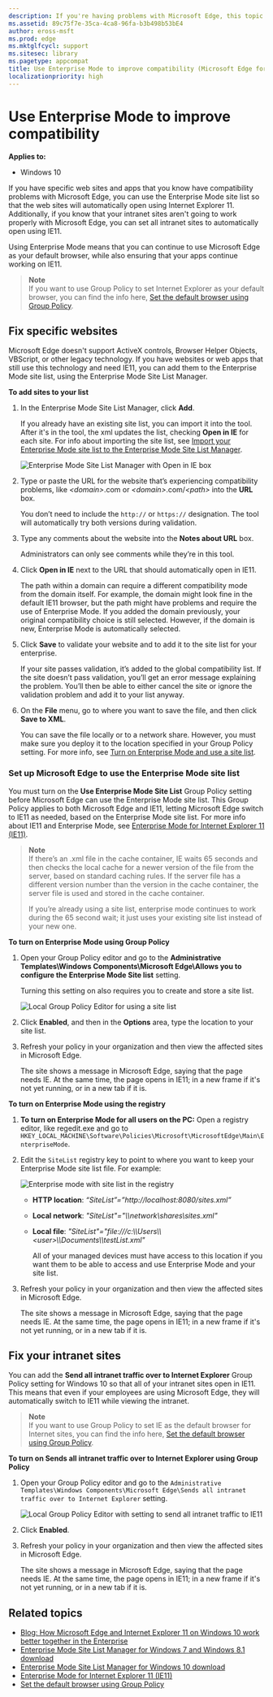 ```yaml
---
description: If you're having problems with Microsoft Edge, this topic tells how to use the Enterprise Mode site list to automatically open sites using IE11.
ms.assetid: 89c75f7e-35ca-4ca8-96fa-b3b498b53bE4
author: eross-msft
ms.prod: edge
ms.mktglfcycl: support
ms.sitesec: library
ms.pagetype: appcompat
title: Use Enterprise Mode to improve compatibility (Microsoft Edge for IT Pros)
localizationpriority: high
---
```


# Use Enterprise Mode to improve compatibility

**Applies to:**

- Windows 10

If you have specific web sites and apps that you know have compatibility problems with Microsoft Edge, you can use the Enterprise Mode site list so that the web sites will automatically open using Internet Explorer 11. Additionally, if you know that your intranet sites aren't going to work properly with Microsoft Edge, you can set all intranet sites to automatically open using IE11.

Using Enterprise Mode means that you can continue to use Microsoft Edge as your default browser, while also ensuring that your apps continue working on IE11.

> **Note**<br>
>If you want to use Group Policy to set Internet Explorer as your default browser, you can find the info here, [Set the default browser using Group Policy]( https://go.microsoft.com/fwlink/p/?LinkId=620714).

## Fix specific websites

Microsoft Edge doesn't support ActiveX controls, Browser Helper Objects, VBScript, or other legacy technology. If you have websites or web apps that still use this technology and need IE11, you can add them to the Enterprise Mode site list, using the Enterprise Mode Site List Manager.

**To add sites to your list**

1.  In the Enterprise Mode Site List Manager, click **Add**.<p>If you already have an existing site list, you can import it into the tool. After it's in the tool, the xml updates the list, checking **Open in IE** for each site. For info about importing the site list, see [Import your Enterprise Mode site list to the Enterprise Mode Site List Manager](https://go.microsoft.com/fwlink/p/?LinkId=618322).<p>![Enterprise Mode Site List Manager with Open in IE box](images/emie_open_in_ie.png)

2.  Type or paste the URL for the website that’s experiencing compatibility problems, like *&lt;domain&gt;*.com or *&lt;domain&gt;*.com/*&lt;path&gt;* into the **URL** box. <p>You don’t need to include the `http://` or `https://` designation. The tool will automatically try both versions during validation.

3.  Type any comments about the website into the **Notes about URL** box.<p>Administrators can only see comments while they’re in this tool.

4.  Click **Open in IE** next to the URL that should automatically open in IE11.<p>The path within a domain can require a different compatibility mode from the domain itself. For example, the domain might look fine in the default IE11 browser, but the path might have problems and require the use of Enterprise Mode. If you added the domain previously, your original compatibility choice is still selected. However, if the domain is new, Enterprise Mode is automatically selected.

5.  Click **Save** to validate your website and to add it to the site list for your enterprise.<p>If your site passes validation, it’s added to the global compatibility list. If the site doesn’t pass validation, you’ll get an error message explaining the problem. You’ll then be able to either cancel the site or ignore the validation problem and add it to your list anyway.

6.  On the **File** menu, go to where you want to save the file, and then click **Save to XML**.<p>You can save the file locally or to a network share. However, you must make sure you deploy it to the location specified in your Group Policy setting. For more info, see [Turn on Enterprise Mode and use a site list](https://go.microsoft.com/fwlink/p/?LinkId=618952).

### Set up Microsoft Edge to use the Enterprise Mode site list

You must turn on the **Use Enterprise Mode Site List** Group Policy setting before Microsoft Edge can use the Enterprise Mode site list. This Group Policy applies to both Microsoft Edge and IE11, letting Microsoft Edge switch to IE11 as needed, based on the Enterprise Mode site list. For more info about IE11 and Enterprise Mode, see [Enterprise Mode for Internet Explorer 11 (IE11)](https://go.microsoft.com/fwlink/p/?linkid=618377).

> **Note**<br>
> If there’s an .xml file in the cache container, IE waits 65 seconds and then checks the local cache for a newer version of the file from the server, based on standard caching rules. If the server file has a different version number than the version in the cache container, the server file is used and stored in the cache container.<p>If you’re already using a site list, enterprise mode continues to work during the 65 second wait; it just uses your existing site list instead of your new one.

**To turn on Enterprise Mode using Group Policy**

1.  Open your Group Policy editor and go to the **Administrative Templates\\Windows Components\\Microsoft Edge\\Allows you to configure the Enterprise Mode Site list** setting.<p>Turning this setting on also requires you to create and store a site list.<p>![Local Group Policy Editor for using a site list](images/edge-emie-grouppolicysitelist.png)

2.  Click **Enabled**, and then in the **Options** area, type the location to your site list.

3.  Refresh your policy in your organization and then view the affected sites in Microsoft Edge.<p>The site shows a message in Microsoft Edge, saying that the page needs IE. At the same time, the page opens in IE11; in a new frame if it's not yet running, or in a new tab if it is.

**To turn on Enterprise Mode using the registry**

1.  **To turn on Enterprise Mode for all users on the PC:** Open a registry editor, like regedit.exe and go to `HKEY_LOCAL_MACHINE\Software\Policies\Microsoft\MicrosoftEdge\Main\EnterpriseMode`.

2.  Edit the `SiteList` registry key to point to where you want to keep your Enterprise Mode site list file. For example:<p>![Enterprise mode with site list in the registry](images/edge-emie-registrysitelist.png)

    -   **HTTP location**: *“SiteList”=”http://localhost:8080/sites.xml”*

    -   **Local network**: *"SiteList"="\\\\network\\shares\\sites.xml"*

    -   **Local file**: *"SiteList"="file:///c:\\\\Users\\\\&lt;user&gt;\\\\Documents\\\\testList.xml"*

        All of your managed devices must have access to this location if you want them to be able to access and use Enterprise Mode and your site list.

3.  Refresh your policy in your organization and then view the affected sites in Microsoft Edge.<p>The site shows a message in Microsoft Edge, saying that the page needs IE. At the same time, the page opens in IE11; in a new frame if it's not yet running, or in a new tab if it is.

## Fix your intranet sites

You can add the **Send all intranet traffic over to Internet Explorer** Group Policy setting for Windows 10 so that all of your intranet sites open in IE11. This means that even if your employees are using Microsoft Edge, they will automatically switch to IE11 while viewing the intranet.

> **Note**<br>
> If you want to use Group Policy to set IE as the default browser for Internet sites, you can find the info here, [Set the default browser using Group Policy]( https://go.microsoft.com/fwlink/p/?LinkId=620714).

**To turn on Sends all intranet traffic over to Internet Explorer using Group Policy**

1.  Open your Group Policy editor and go to the `Administrative Templates\Windows Components\Microsoft Edge\Sends all intranet traffic over to Internet Explorer` setting.

    ![Local Group Policy Editor with setting to send all intranet traffic to IE11](images/sendintranettoie.png)

2.  Click **Enabled**.

3.  Refresh your policy in your organization and then view the affected sites in Microsoft Edge.<p>The site shows a message in Microsoft Edge, saying that the page needs IE. At the same time, the page opens in IE11; in a new frame if it's not yet running, or in a new tab if it is.

## Related topics
* [Blog: How Microsoft Edge and Internet Explorer 11 on Windows 10 work better together in the Enterprise](https://go.microsoft.com/fwlink/p/?LinkID=624035)
* [Enterprise Mode Site List Manager for Windows 7 and Windows 8.1 download](https://go.microsoft.com/fwlink/p/?LinkId=394378)
* [Enterprise Mode Site List Manager for Windows 10 download](https://go.microsoft.com/fwlink/?LinkId=746562)
* [Enterprise Mode for Internet Explorer 11 (IE11)](https://go.microsoft.com/fwlink/p/?linkid=618377)
* [Set the default browser using Group Policy]( https://go.microsoft.com/fwlink/p/?LinkId=620714)
 

 



